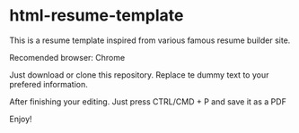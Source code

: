# html-resume-template
This is a resume template inspired from various famous resume builder site.

Recomended browser: Chrome 

Just download or clone this repository. Replace te dummy text to your prefered information. 

After finishing your editing. Just press CTRL/CMD + P and save it as a PDF 


Enjoy! 
